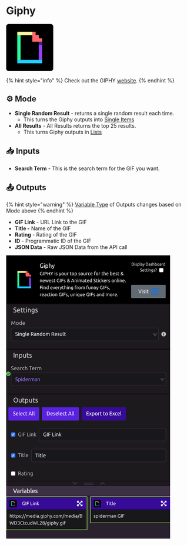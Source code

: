 # Giphy

![Find everything from funny GIFs, reaction GIFs, unique GIFs and more.](../../.gitbook/assets/giphy.png)

{% hint style="info" %}
Check out the GIPHY [website](https://www.developers.giphy.com).
{% endhint %}

## ⚙ Mode

* **Single Random Result** - returns a single random result each time. 
  * This turns the Giphy outputs into [Single Items](../../getting_started/variables.md#single-item)
* **All Results** - All Results returns the top 25 results. 
  * This turns Giphy outputs in [Lists](../../getting_started/variables.md#lists)

## 📥 Inputs

* **Search Term** - This is the search term for the GIF you want. 

## 📤 Outputs

{% hint style="warning" %}
[Variable Type](../../getting_started/variables.md) of Outputs changes based on Mode above
{% endhint %}

* **GIF Link** - URL Link to the GIF
* **Title -** Name of the GIF
* **Rating** - Rating of the GIF
* **ID** - Programmatic ID of the GIF
* **JSON Data** - Raw JSON Data from the API call

![Giphy Module - Single Random Result](../../.gitbook/assets/screenshot-2019-07-16-16.50.30.png)

